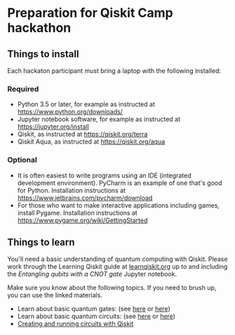 # Preparation for Qiskit Camp hackathon

## Things to install

Each hackaton participant must bring a laptop with the following installed:

### Required

- Python 3.5 or later, for example as instructed at https://www.python.org/downloads/
- Jupyter notebook software, for example as instructed at https://jupyter.org/install
- Qiskit, as instructed at https://qiskit.org/terra
- Qiskit Aqua, as instructed at https://qiskit.org/aqua

### Optional

- It is often easiest to write programs using an IDE (integrated development environment). PyCharm is an example of one that's good for Python. Installation instructions at https://www.jetbrains.com/pycharm/download
- For those who want to make interactive applications including games, install Pygame. Installation instructions at https://www.pygame.org/wiki/GettingStarted

## Things to learn

You'll need a basic understanding of quantum computing with Qiskit. Please work through the Learning Qiskit guide at [learnqiskit.org](http://learnqiskit.org) up to and including the *Entangling qubits with a CNOT gate* Jupyter notebook.

Make sure you know about the following topics. If you need to brush up, you can use the linked materials.

- Learn about basic quantum gates: (see [here](https://ibm.biz/hello-qiskit) or [here](https://github.com/Qiskit/qiskit-tutorials/blob/master/qiskit/terra/summary_of_quantum_operations.ipynb))
- Learn about basic quantum circuits: (see [here](https://learnqiskit.gitbook.io/composerguide/getting-started-with-the-composer/chapter-1-the-atoms-of-computation) or [here](https://github.com/Qiskit/qiskit-tutorials/blob/master/qiskit/terra/quantum_circuits.ipynb))
- [Creating and running circuits with Qiskit](https://github.com/Qiskit/qiskit-tutorials/blob/master/community/hello_world/README.md)

